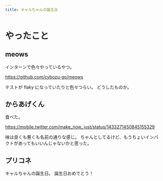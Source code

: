 ```yaml
---
title: キャルちゃんの誕生日
---
```


# やったこと

## meows

インターンで色々やっているやつ。

<https://github.com/cybozu-go/meows>

テストが flaky になっていたりと色々つらい。
どうしたものか。

## からあげくん

食べた。

<https://mobile.twitter.com/make_now_just/status/1433271450845155329>

味は良くも悪くも名前の通りな感じ。
ちゃんとしてるけど、もうちょいインパクトがあってもいいんじゃないかと思った。

## プリコネ

キャルちゃんの誕生日。
誕生日おめでとう！
